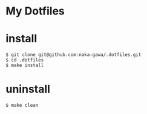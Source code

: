 # My Dotfiles

# install
```
$ git clone git@github.com:naka-gawa/.dotfiles.git
$ cd .dotfiles
$ make install
```
# uninstall
```
$ make clean
```
